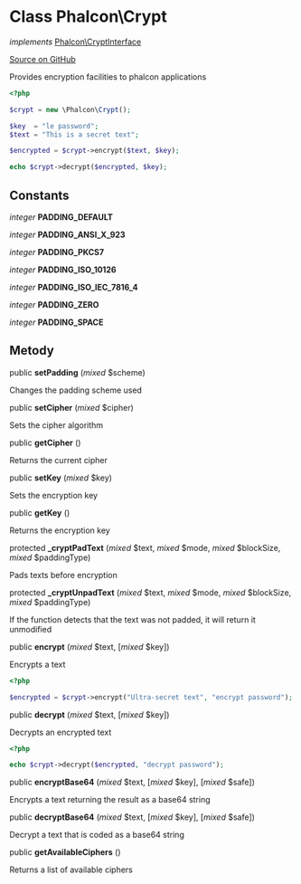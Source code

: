 # Class **Phalcon\\Crypt**

*implements* [Phalcon\CryptInterface](/[[language]]/[[version]]/api/Phalcon_CryptInterface)

<a href="https://github.com/phalcon/cphalcon/blob/master/phalcon/crypt.zep" class="btn btn-default btn-sm">Source on GitHub</a>

Provides encryption facilities to phalcon applications

```php
<?php

$crypt = new \Phalcon\Crypt();

$key  = "le password";
$text = "This is a secret text";

$encrypted = $crypt->encrypt($text, $key);

echo $crypt->decrypt($encrypted, $key);

```

## Constants

*integer* **PADDING_DEFAULT**

*integer* **PADDING_ANSI_X_923**

*integer* **PADDING_PKCS7**

*integer* **PADDING_ISO_10126**

*integer* **PADDING_ISO_IEC_7816_4**

*integer* **PADDING_ZERO**

*integer* **PADDING_SPACE**

## Metody

public **setPadding** (*mixed* $scheme)

Changes the padding scheme used

public **setCipher** (*mixed* $cipher)

Sets the cipher algorithm

public **getCipher** ()

Returns the current cipher

public **setKey** (*mixed* $key)

Sets the encryption key

public **getKey** ()

Returns the encryption key

protected **_cryptPadText** (*mixed* $text, *mixed* $mode, *mixed* $blockSize, *mixed* $paddingType)

Pads texts before encryption

protected **_cryptUnpadText** (*mixed* $text, *mixed* $mode, *mixed* $blockSize, *mixed* $paddingType)

If the function detects that the text was not padded, it will return it unmodified

public **encrypt** (*mixed* $text, [*mixed* $key])

Encrypts a text

```php
<?php

$encrypted = $crypt->encrypt("Ultra-secret text", "encrypt password");

```

public **decrypt** (*mixed* $text, [*mixed* $key])

Decrypts an encrypted text

```php
<?php

echo $crypt->decrypt($encrypted, "decrypt password");

```

public **encryptBase64** (*mixed* $text, [*mixed* $key], [*mixed* $safe])

Encrypts a text returning the result as a base64 string

public **decryptBase64** (*mixed* $text, [*mixed* $key], [*mixed* $safe])

Decrypt a text that is coded as a base64 string

public **getAvailableCiphers** ()

Returns a list of available ciphers